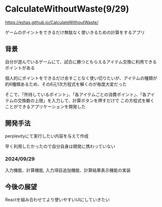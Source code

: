 # CalculateWithoutWaste(9/29)

https://eztas.github.io/CalculateWithoutWaste/

ゲームのポイントをできるだけ無駄なく使いきるための計算をするアプリ

## 背景

自分が遊んでいるゲームにて、試合に勝つともらえるアイテム交換に利用できるポイントがある

個人的にポイントをできるだけ余すことなく使い切りたいが、アイテムの種類が約6種類あるため、その6元1次方程式を解くのが毎度大変だった

そこで、「所持しているポイント」、「各アイテムごとの消費ポイント」、「各アイテムの交換数の上限」を入力して、計算ボタンを押すだけで
この方程式を解くことができるアプリケーションを開発した

## 開発手法

perplexityにて実行したい内容を与えて作成

早く利用したかったので自分自身は開発に携わっていない

### 2024/09/29

入力機能、計算機能, 入力項目追加機能、計算結果表示機能の実装

## 今後の展望

Reactを組み合わせてより使いやすいUIにしていきたい
